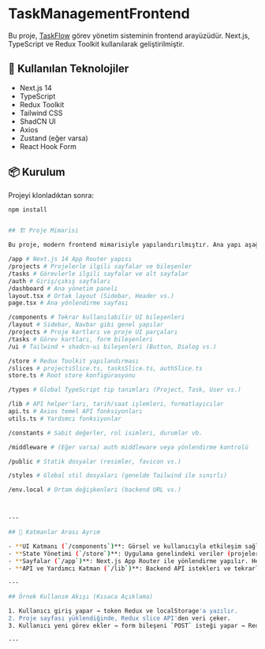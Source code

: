 # TaskManagementFrontend

Bu proje, [TaskFlow](https://github.com/mekitk/TaskManagementFrontend) görev yönetim sisteminin frontend arayüzüdür. Next.js, TypeScript ve Redux Toolkit kullanılarak geliştirilmiştir.

## 🚀 Kullanılan Teknolojiler

- Next.js 14
- TypeScript
- Redux Toolkit
- Tailwind CSS
- ShadCN UI
- Axios
- Zustand (eğer varsa)
- React Hook Form

## 📦 Kurulum

Projeyi klonladıktan sonra:

```bash
npm install


## 🏗️ Proje Mimarisi

Bu proje, modern frontend mimarisiyle yapılandırılmıştır. Ana yapı aşağıdaki gibidir:

/app # Next.js 14 App Router yapısı
/projects # Projelerle ilgili sayfalar ve bileşenler
/tasks # Görevlerle ilgili sayfalar ve alt sayfalar
/auth # Giriş/çıkış sayfaları
/dashboard # Ana yönetim paneli
layout.tsx # Ortak layout (Sidebar, Header vs.)
page.tsx # Ana yönlendirme sayfası

/components # Tekrar kullanılabilir UI bileşenleri
/layout # Sidebar, Navbar gibi genel yapılar
/projects # Proje kartları ve proje UI parçaları
/tasks # Görev kartları, form bileşenleri
/ui # Tailwind + shadcn-ui bileşenleri (Button, Dialog vs.)

/store # Redux Toolkit yapılandırması
/slices # projectsSlice.ts, tasksSlice.ts, authSlice.ts
store.ts # Root store konfigürasyonu

/types # Global TypeScript tip tanımları (Project, Task, User vs.)

/lib # API helper'ları, tarih/saat işlemleri, formatlayıcılar
api.ts # Axios temel API fonksiyonları
utils.ts # Yardımcı fonksiyonlar

/constants # Sabit değerler, rol isimleri, durumlar vb.

/middleware # (Eğer varsa) auth middleware veya yönlendirme kontrolü

/public # Statik dosyalar (resimler, favicon vs.)

/styles # Global stil dosyaları (genelde Tailwind ile sınırlı)

/env.local # Ortam değişkenleri (backend URL vs.)



---

## 🧱 Katmanlar Arası Ayrım

- **UI Katmanı (`/components`)**: Görsel ve kullanıcıyla etkileşim sağlayan bileşenler burada.
- **State Yönetimi (`/store`)**: Uygulama genelindeki veriler (projeler, görevler, kullanıcı bilgisi) burada saklanır.
- **Sayfalar (`/app`)**: Next.js App Router ile yönlendirme yapılır. Her klasör bir route’tur.
- **API ve Yardımcı Katman (`/lib`)**: Backend API istekleri ve tekrarlayan işlemler burada tanımlıdır.

---

## Örnek Kullanım Akışı (Kısaca Açıklama)

1. Kullanıcı giriş yapar → token Redux ve localStorage'a yazılır.
2. Proje sayfası yüklendiğinde, Redux slice API'den veri çeker.
3. Kullanıcı yeni görev ekler → form bileşeni `POST` isteği yapar → Redux slice güncellenir → UI anlık olarak güncellenir.

---



